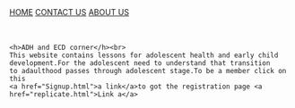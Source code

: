 
  <body> 
   <div style="align-item: center"> <a href="replicate.html">HOME</a>    <a href="">CONTACT US</a>    <a href="">ABOUT US</a></div>
    <br>
<br>



 
    <h>ADH and ECD corner</h><br>
    This website contains lessons for adolescent health and early child development.For the adolescent need to understand that transition
    to adaulthood passes through adolescent stage.To be a member click on this 
    <a href="Signup.html">a link</a>to got the registration page <a href="replicate.html">Link a</a>

  </body>
</html>
